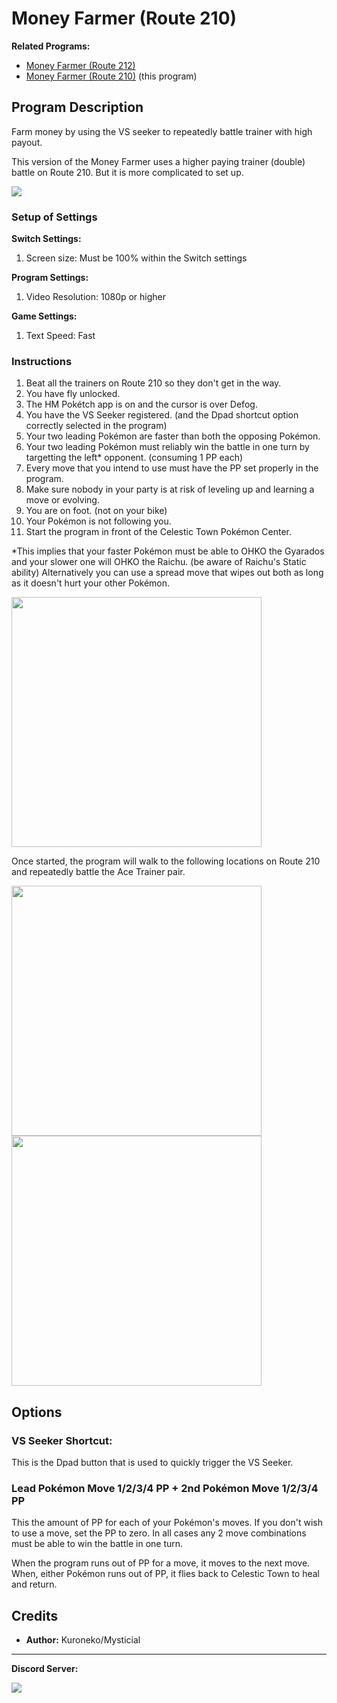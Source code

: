 # Money Farmer (Route 210)

**Related Programs:**

- [Money Farmer (Route 212)](MoneyFarmerRoute212.md)
- [Money Farmer (Route 210)](MoneyFarmerRoute210.md) (this program)

## Program Description

Farm money by using the VS seeker to repeatedly battle trainer with high payout.

This version of the Money Farmer uses a higher paying trainer (double) battle on Route 210. But it is more complicated to set up.

<img src="../images/MoneyFarmerRoute210-3.png">

### Setup of Settings

**Switch Settings:**

1. Screen size: Must be 100% within the Switch settings

**Program Settings:**

1. Video Resolution: 1080p or higher

**Game Settings:**

1. Text Speed: Fast

### Instructions

1. Beat all the trainers on Route 210 so they don't get in the way.
2. You have fly unlocked.
3. The HM Pokétch app is on and the cursor is over Defog.
3. You have the VS Seeker registered. (and the Dpad shortcut option correctly selected in the program)
4. Your two leading Pokémon are faster than both the opposing Pokémon.
5. Your two leading Pokémon must reliably win the battle in one turn by targetting the left* opponent. (consuming 1 PP each)
6. Every move that you intend to use must have the PP set properly in the program.
7. Make sure nobody in your party is at risk of leveling up and learning a move or evolving.
8. You are on foot. (not on your bike)
9. Your Pokémon is not following you.
10. Start the program in front of the Celestic Town Pokémon Center.

*This implies that your faster Pokémon must be able to OHKO the Gyarados and your slower one will OHKO the Raichu. (be aware of Raichu's Static ability)
Alternatively you can use a spread move that wipes out both as long as it doesn't hurt your other Pokémon.

<img src="../images/MoneyFarmerRoute210-0.png" width="400">

Once started, the program will walk to the following locations on Route 210 and repeatedly battle the Ace Trainer pair.

<img src="../images/MoneyFarmerRoute210-1.png" width="400"> <img src="../images/MoneyFarmerRoute210-2.png" width="400">


## Options


### VS Seeker Shortcut:

This is the Dpad button that is used to quickly trigger the VS Seeker.

### Lead Pokémon Move 1/2/3/4 PP + 2nd Pokémon Move 1/2/3/4 PP

This the amount of PP for each of your Pokémon's moves.
If you don't wish to use a move, set the PP to zero. In all cases any 2 move combinations must be able to win the battle in one turn.

When the program runs out of PP for a move, it moves to the next move. When, either Pokémon runs out of PP, it flies back to Celestic Town to heal and return.


## Credits

- **Author:** Kuroneko/Mysticial



<hr>

**Discord Server:** 

[<img src="https://canary.discordapp.com/api/guilds/695809740428673034/widget.png?style=banner2">](https://discord.gg/cQ4gWxN)





